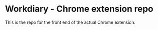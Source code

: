 # Workdiary - Chrome extension repo

This is the repo for the front end of the actual Chrome extension.
